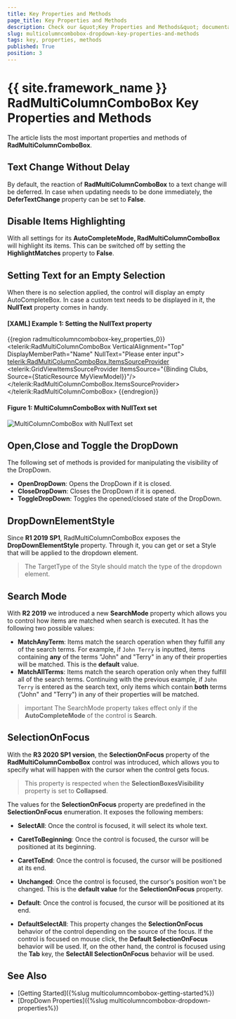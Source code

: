 ```yaml
---
title: Key Properties and Methods
page_title: Key Properties and Methods
description: Check our &quot;Key Properties and Methods&quot; documentation article for the RadMultiColumnComboBox {{ site.framework_name }} control.
slug: multicolumncombobox-dropdown-key-properties-and-methods
tags: key, properties, methods
published: True
position: 3
---
```


# {{ site.framework_name }} RadMultiColumnComboBox Key Properties and Methods

The article lists the most important properties and methods of __RadMultiColumnComboBox__.

## Text Change Without Delay

By default, the reaction of __RadMultiColumnComboBox__ to a text change will be deferred. In case when updating needs to be done immediately, the __DeferTextChange__ property can be set to __False__.

## Disable Items Highlighting 

With all settings for its __AutoCompleteMode, RadMultiColumnComboBox__ will highlight its items. This can be switched off by setting the __HighlightMatches__ property to __False__.

## Setting Text for an Empty Selection

When there is no selection applied, the control will display an empty AutoCompleteBox. In case a custom text needs to be displayed in it, the __NullText__ property comes in handy.

#### __[XAML] Example 1: Setting the NullText property__
{{region radmulticolumncombobox-key_properties_0}}
	<telerik:RadMultiColumnComboBox VerticalAlignment="Top" DisplayMemberPath="Name" 
                                         NullText="Please enter input">
            <telerik:RadMultiColumnComboBox.ItemsSourceProvider>
                <telerik:GridViewItemsSourceProvider ItemsSource="{Binding Clubs, Source={StaticResource MyViewModel}}"/>
            </telerik:RadMultiColumnComboBox.ItemsSourceProvider>
        </telerik:RadMultiColumnComboBox>
{{endregion}}

#### __Figure 1: MultiColumnComboBox with NullText set__
![MultiColumnComboBox with NullText set](images/MultiColumnComboBox_KeyProperties_01.png)

## Open,Close and Toggle the DropDown

The following set of methods is provided for manipulating the visibility of the DropDown.

* __OpenDropDown__: Opens the DropDown if it is closed.
* __CloseDropDown__: Closes the DropDown if it is opened.
* __ToggleDropDown__: Toggles the opened/closed state of the DropDown.

## DropDownElementStyle

Since __R1 2019 SP1__, RadMultiColumnComboBox exposes the __DropDownElementStyle__ property. Through it, you can get or set a Style that will be applied to the dropdown element.

> The TargetType of the Style should match the type of the dropdown element.

## Search Mode

With **R2 2019** we introduced a new **SearchMode** property which allows you to control how items are matched when search is executed. It has the following two possible values:

* **MatchAnyTerm**: Items match the search operation when they fulfill any of the search terms. For example, if `John Terry` is inputted, items containing **any** of the terms "John" and "Terry" in any of their properties will be matched. This is the **default** value.
* **MatchAllTerms**: Items match the search operation only when they fulfill all of the search terms. Continuing with the previous example, if `John Terry` is entered as the search text, only items which contain **both** terms ("John" and "Terry") in any of their properties will be matched.

>important The SearchMode property takes effect only if the **AutoCompleteMode** of the control is **Search**.

## SelectionOnFocus

With the **R3 2020 SP1 version**, the __SelectionOnFocus__ property of the __RadMultiColumnComboBox__ control was introduced, which allows you to specify what will happen with the cursor when the control gets focus. 

> This property is respected when the **SelectionBoxesVisibility** property is set to **Collapsed**.

The values for the __SelectionOnFocus__ property are predefined in the __SelectionOnFocus__ enumeration. It exposes the following members:				

* __SelectAll__: Once the control is focused, it will select its whole text. 				

* __CaretToBeginning__: Once the control is focused, the cursor will be positioned at its beginning.		

* __CaretToEnd__: Once the control is focused, the cursor will be positioned at its end.

* __Unchanged__: Once the control is focused, the cursor's position won't be changed. This is the __default value__ for the __SelectionOnFocus__ property.

* __Default__: Once the control is focused, the cursor will be positioned at its end.

* __DefaultSelectAll__: This property changes the __SelectionOnFocus__ behavior of the control depending on the source of the focus. If the control is focused on mouse click, the __Default SelectionOnFocus__ behavior will be used. If, on the other hand, the control is focused using the __Tab__ key, the __SelectAll SelectionOnFocus__ behavior will be used.

## See Also

* [Getting Started]({%slug multicolumncombobox-getting-started%})
* [DropDown Properties]({%slug multicolumncombobox-dropdown-properties%})
